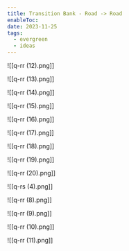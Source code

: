 ```yaml
---
title: Transition Bank - Road -> Road
enableToc: 
date: 2023-11-25
tags:
  - evergreen
  - ideas
---
```


![[q-rr (12).png]]

![[q-rr (13).png]]

![[q-rr (14).png]]

![[q-rr (15).png]]

![[q-rr (16).png]]

![[q-rr (17).png]]

![[q-rr (18).png]]

![[q-rr (19).png]]

![[q-rr (20).png]]

![[q-rs (4).png]]

![[q-rr (8).png]]

![[q-rr (9).png]]

![[q-rr (10).png]]

![[q-rr (11).png]]
